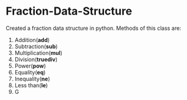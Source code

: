 # Fraction-Data-Structure
Created a fraction data structure in python.
Methods of this class are:
1. Addition(__add__)
2. Subtraction(__sub__)
3. Multiplication(__mul__)
4. Division(__truediv__)
5. Power(__pow__)
6. Equality(__eq__)
7. Inequality(__ne__)
8. Less than(__le__)
9. G
